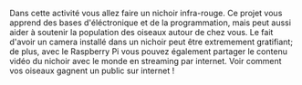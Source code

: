 Dans cette activité vous allez faire un nichoir infra-rouge. Ce projet vous apprend des bases d'éléctronique et de la programmation, mais peut aussi aider à soutenir la population des oiseaux autour de chez vous. Le fait d'avoir un camera installé dans un nichoir peut être extremement gratifiant; de plus, avec le Raspberry Pi vous pouvez également partager le contenu vidéo du nichoir avec le monde en streaming par internet. Voir comment vos oiseaux gagnent un public sur internet !
